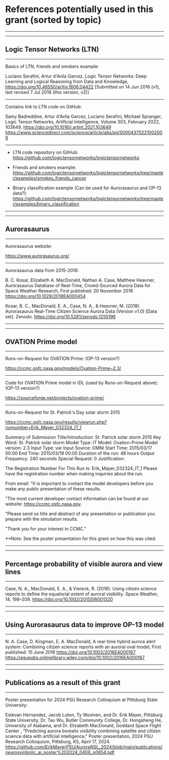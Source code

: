 
# References potentially used in this grant (sorted by topic)

----------------------------------------
----------------------------------------

## Logic Tensor Networks (LTN)

----------------------------------------
Basics of LTN, friends and smokers example:

Luciano Serafini, Artur d'Avila Garcez,
Logic Tensor Networks: Deep Learning and Logical Reasoning from Data and Knowledge,
https://doi.org/10.48550/arXiv.1606.04422
[Submitted on 14 Jun 2016 (v1), last revised 7 Jul 2016 (this version, v2)]

----------------------------------------------
Contains link to LTN code on GitHub:

Samy Badreddine, Artur d'Avila Garcez, Luciano Serafini, Michael Spranger,
Logic Tensor Networks,
Artificial Intelligence,
Volume 303, February 2022, 103649,
https://doi.org/10.1016/j.artint.2021.103649
https://www.sciencedirect.com/science/article/abs/pii/S0004370221002009

---------------------------------------------------
* LTN code repository on GitHub:
https://github.com/logictensornetworks/logictensornetworks

* Friends and smokers example:
https://github.com/logictensornetworks/logictensornetworks/tree/master/examples/smokes_friends_cancer

* Binary classification example (Can be used for Aurorasaurus and OP-13 data?):
https://github.com/logictensornetworks/logictensornetworks/tree/master/examples/binary_classification

----------------------------------------
----------------------------------------

## Aurorasaurus

--------------------------------------
Aurorasaurus website:

https://www.aurorasaurus.org/

--------------------------------------
Aurorasaurus data from 2015-2016:

B. C. Kosar, Elizabeth A. MacDonald, Nathan A. Case, Matthew Heavner,
Aurorasaurus Database of Real-Time, Crowd-Sourced Aurora Data for Space Weather Research,
First published: 20 November 2018 https://doi.org/10.1029/2018EA000454

Kosar, B. C., MacDonald, E. A., Case, N. A., & Heavner, M. (2018). 
Aurorasaurus Real-Time Citizen Science Aurora Data (Version v1.0) [Data set]. Zenodo. https://doi.org/10.5281/zenodo.1255196

----------------------------------------
----------------------------------------

## OVATION Prime model

-----------------------------------
Runs-on-Request for OVATION Prime: (OP-13 version?)

https://ccmc.gsfc.nasa.gov/models/Ovation-Prime~2.3/

----------------------------------------
Code for OVATION Prime model in IDL (used by Runs-on-Request above): (OP-13 version?)

https://sourceforge.net/projects/ovation-prime/

----------------------------------------------
Runs-on-Request for St. Patrick's Day solar storm 2015

https://ccmc.gsfc.nasa.gov/results/viewrun.php?runnumber=Erik_Mayer_032324_IT_1

Summary of Submission
Title/Introduction: St. Patrick solar storm 2015
Key Word: St. Patrick solar storm
Model Type: IT
Model: Ovation-Prime
Model version: 2.3
Input Type: var
Input Source: OMNI
Start Time: 2015/03/17 00:00
End Time: 2015/03/19 00:00
Duration of the run: 48 hours
Output Frequency: 240 seconds
Special Request: 0
Justification: 

The Registration Number For This Run Is: Erik_Mayer_032324_IT_1
Please have the registration number when making inquiries about the run.

From email:
"It is important to contact the model developers before you make any public presentation of these results.

"The most current developer contact information can be found at our website: https://ccmc.gsfc.nasa.gov.

"Please send us title and abstract of any presentation or publication you prepare with the simulation results.

"Thank you for your interest in CCMC."

**Note: See the poster presentation for this grant on how this was cited.

---------------------------------------------------------
---------------------------------------------------------

## Percentage probability of visible aurora and view lines

---------------------------------------------------------
Case, N. A., MacDonald, E. A., & Viereck, R. (2016). 
Using citizen science reports to define the equatorial extent of auroral visibility. 
Space Weather, 14, 198–209. 
https://doi.org/10.1002/2015SW001320

---------------------------------------------------------
---------------------------------------------------------

## Using Aurorasaurus data to improve OP-13 model

---------------------------------------------------------
N. A. Case, D. Kingman, E. A. MacDonald,
A real-time hybrid aurora alert system: Combining citizen science reports with an auroral oval model, 
First published: 15 June 2016 https://doi.org/10.1002/2016EA000167
https://agupubs.onlinelibrary.wiley.com/doi/10.1002/2016EA000167

---------------------------------------------------------
---------------------------------------------------------

## Publications as a result of this grant

---------------------------------------------------------

Poster presentation for 2024 PSU Research Colloquium at Pittsburg State University:

Estevan Hernandez, Jacob Luton,  Ty Woolven, and Dr. Erik Mayer, Pittsburg State University, Dr. Tao Wu, Butler Community College, Dr. Hongsheng He, University of Alabama, and Dr. Elizabeth MacDonald, Goddard Space Flight Center , "Predicting aurora borealis visibility combining satellite and citizen science data with artificial intelligence," Poster presentation, 2024 PSU Research Colloquium, Pittsburg, KS, April 17, 2024.
https://github.com/ErikMayerPSU/AuroraNSL_2024/blob/main/publications/neurosymbolic_ai_poster%202024_0408_p0654.pdf
